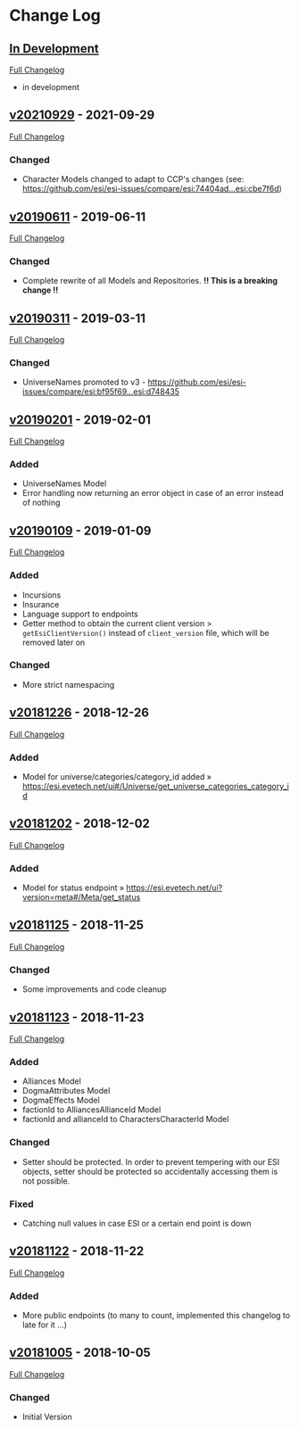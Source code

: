 # Change Log

## [In Development](https://github.com/ppfeufer/wp-esi-client/tree/development)

[Full Changelog](https://github.com/ppfeufer/wp-esi-client/compare/v20210929...development)

- in development

## [v20210929](https://github.com/ppfeufer/wp-esi-client/tag/v20210929) - 2021-09-29

[Full Changelog](https://github.com/ppfeufer/wp-esi-client/compare/v20190611...v20210929)

### Changed

- Character Models changed to adapt to CCP's changes (see: https://github.com/esi/esi-issues/compare/esi:74404ad...esi:cbe7f6d)

## [v20190611](https://github.com/ppfeufer/wp-esi-client/tag/v20190611) - 2019-06-11

[Full Changelog](https://github.com/ppfeufer/wp-esi-client/compare/v20190311...v20190611)

### Changed

- Complete rewrite of all Models and Repositories. **!! This is a breaking change !!**

## [v20190311](https://github.com/ppfeufer/wp-esi-client/tag/v20190311) - 2019-03-11

[Full Changelog](https://github.com/ppfeufer/wp-esi-client/compare/v20190201...v20190311)

### Changed

- UniverseNames promoted to v3 - https://github.com/esi/esi-issues/compare/esi:bf95f69...esi:d748435

## [v20190201](https://github.com/ppfeufer/wp-esi-client/tag/v20190201) - 2019-02-01

[Full Changelog](https://github.com/ppfeufer/wp-esi-client/compare/v20190109...v20190201)

### Added

- UniverseNames Model
- Error handling now returning an error object in case of an error instead of nothing

## [v20190109](https://github.com/ppfeufer/wp-esi-client/tag/v20190109) - 2019-01-09

[Full Changelog](https://github.com/ppfeufer/wp-esi-client/compare/v20181226...v20190109)

### Added

- Incursions
- Insurance
- Language support to endpoints
- Getter method to obtain the current client version > `getEsiClientVersion()` instead of `client_version` file, which will be removed later on

### Changed

- More strict namespacing

## [v20181226](https://github.com/ppfeufer/wp-esi-client/tag/v20181226) - 2018-12-26

[Full Changelog](https://github.com/ppfeufer/wp-esi-client/compare/v20181202...v20181226)

### Added

- Model for universe/categories/category_id added » https://esi.evetech.net/ui#/Universe/get_universe_categories_category_id

## [v20181202](https://github.com/ppfeufer/wp-esi-client/tag/v20181202) - 2018-12-02

[Full Changelog](https://github.com/ppfeufer/wp-esi-client/compare/v20181125...v20181202)

### Added

- Model for status endpoint » https://esi.evetech.net/ui?version=meta#/Meta/get_status

## [v20181125](https://github.com/ppfeufer/wp-esi-client/tag/v20181123) - 2018-11-25

[Full Changelog](https://github.com/ppfeufer/wp-esi-client/compare/v20181123...v20181125)

### Changed

- Some improvements and code cleanup

## [v20181123](https://github.com/ppfeufer/wp-esi-client/tag/v20181123) - 2018-11-23

[Full Changelog](https://github.com/ppfeufer/wp-esi-client/compare/v20181122...v20181123)

### Added

- Alliances Model
- DogmaAttributes Model
- DogmaEffects Model
- factionId to AlliancesAllianceId Model
- factionId and allianceId to CharactersCharacterId Model

### Changed

- Setter should be protected. In order to prevent tempering with our ESI objects, setter should be protected so accidentally accessing them is not possible.

### Fixed

- Catching null values in case ESI or a certain end point is down

## [v20181122](https://github.com/ppfeufer/wp-esi-client/tag/v20181122) - 2018-11-22

[Full Changelog](https://github.com/ppfeufer/wp-esi-client/compare/v20181005...v20181122)

### Added

- More public endpoints (to many to count, implemented this changelog to late for it ...)

## [v20181005](https://github.com/ppfeufer/wp-esi-client/releases/tag/v20181005) - 2018-10-05

[Full Changelog](https://github.com/ppfeufer/wp-esi-client/compare/v1.3.0...v1.3.1)

### Changed

- Initial Version

